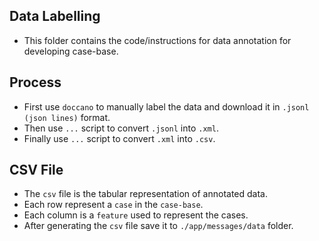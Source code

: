 ## Data Labelling
- This folder contains the code/instructions for data annotation for developing case-base.

## Process
- First use `doccano` to manually label the data and download it in `.jsonl (json lines)` format.
- Then use `...` script to convert `.jsonl` into `.xml`.
- Finally use `...` script to convert `.xml` into `.csv`.

## CSV File
- The `csv` file is the tabular representation of annotated data.
- Each row represent a `case` in the `case-base`.
- Each column is a `feature` used to represent the cases.
- After generating the `csv` file save it to `./app/messages/data` folder.